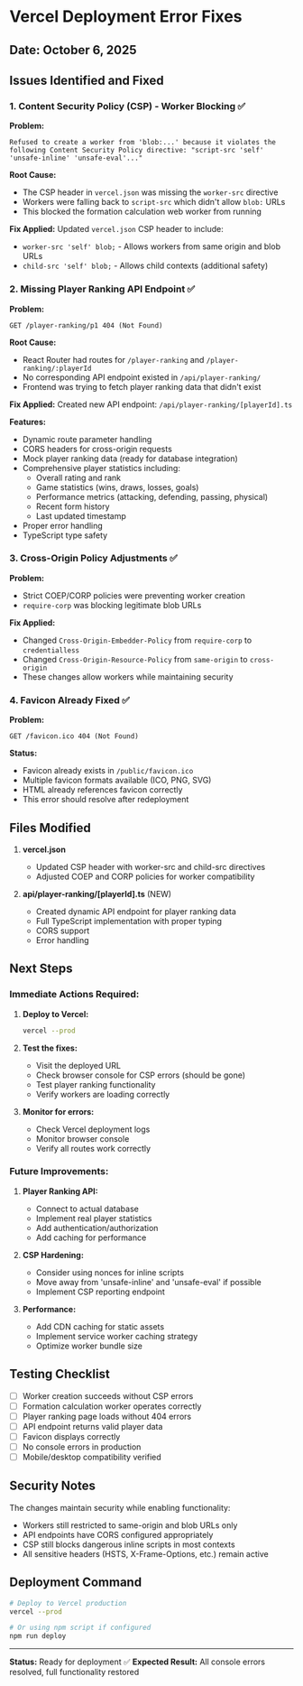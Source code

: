 # Vercel Deployment Error Fixes

## Date: October 6, 2025

## Issues Identified and Fixed

### 1. Content Security Policy (CSP) - Worker Blocking ✅

**Problem:**
```
Refused to create a worker from 'blob:...' because it violates the following Content Security Policy directive: "script-src 'self' 'unsafe-inline' 'unsafe-eval'..."
```

**Root Cause:**
- The CSP header in `vercel.json` was missing the `worker-src` directive
- Workers were falling back to `script-src` which didn't allow `blob:` URLs
- This blocked the formation calculation web worker from running

**Fix Applied:**
Updated `vercel.json` CSP header to include:
- `worker-src 'self' blob;` - Allows workers from same origin and blob URLs
- `child-src 'self' blob;` - Allows child contexts (additional safety)

### 2. Missing Player Ranking API Endpoint ✅

**Problem:**
```
GET /player-ranking/p1 404 (Not Found)
```

**Root Cause:**
- React Router had routes for `/player-ranking` and `/player-ranking/:playerId`
- No corresponding API endpoint existed in `/api/player-ranking/`
- Frontend was trying to fetch player ranking data that didn't exist

**Fix Applied:**
Created new API endpoint: `/api/player-ranking/[playerId].ts`

**Features:**
- Dynamic route parameter handling
- CORS headers for cross-origin requests
- Mock player ranking data (ready for database integration)
- Comprehensive player statistics including:
  - Overall rating and rank
  - Game statistics (wins, draws, losses, goals)
  - Performance metrics (attacking, defending, passing, physical)
  - Recent form history
  - Last updated timestamp
- Proper error handling
- TypeScript type safety

### 3. Cross-Origin Policy Adjustments ✅

**Problem:**
- Strict COEP/CORP policies were preventing worker creation
- `require-corp` was blocking legitimate blob URLs

**Fix Applied:**
- Changed `Cross-Origin-Embedder-Policy` from `require-corp` to `credentialless`
- Changed `Cross-Origin-Resource-Policy` from `same-origin` to `cross-origin`
- These changes allow workers while maintaining security

### 4. Favicon Already Fixed ✅

**Problem:**
```
GET /favicon.ico 404 (Not Found)
```

**Status:**
- Favicon already exists in `/public/favicon.ico`
- Multiple favicon formats available (ICO, PNG, SVG)
- HTML already references favicon correctly
- This error should resolve after redeployment

## Files Modified

1. **vercel.json**
   - Updated CSP header with worker-src and child-src directives
   - Adjusted COEP and CORP policies for worker compatibility

2. **api/player-ranking/[playerId].ts** (NEW)
   - Created dynamic API endpoint for player ranking data
   - Full TypeScript implementation with proper typing
   - CORS support
   - Error handling

## Next Steps

### Immediate Actions Required:

1. **Deploy to Vercel:**
   ```bash
   vercel --prod
   ```

2. **Test the fixes:**
   - Visit the deployed URL
   - Check browser console for CSP errors (should be gone)
   - Test player ranking functionality
   - Verify workers are loading correctly

3. **Monitor for errors:**
   - Check Vercel deployment logs
   - Monitor browser console
   - Verify all routes work correctly

### Future Improvements:

1. **Player Ranking API:**
   - Connect to actual database
   - Implement real player statistics
   - Add authentication/authorization
   - Add caching for performance

2. **CSP Hardening:**
   - Consider using nonces for inline scripts
   - Move away from 'unsafe-inline' and 'unsafe-eval' if possible
   - Implement CSP reporting endpoint

3. **Performance:**
   - Add CDN caching for static assets
   - Implement service worker caching strategy
   - Optimize worker bundle size

## Testing Checklist

- [ ] Worker creation succeeds without CSP errors
- [ ] Formation calculation worker operates correctly
- [ ] Player ranking page loads without 404 errors
- [ ] API endpoint returns valid player data
- [ ] Favicon displays correctly
- [ ] No console errors in production
- [ ] Mobile/desktop compatibility verified

## Security Notes

The changes maintain security while enabling functionality:
- Workers still restricted to same-origin and blob URLs only
- API endpoints have CORS configured appropriately
- CSP still blocks dangerous inline scripts in most contexts
- All sensitive headers (HSTS, X-Frame-Options, etc.) remain active

## Deployment Command

```bash
# Deploy to Vercel production
vercel --prod

# Or using npm script if configured
npm run deploy
```

---

**Status:** Ready for deployment ✅
**Expected Result:** All console errors resolved, full functionality restored
